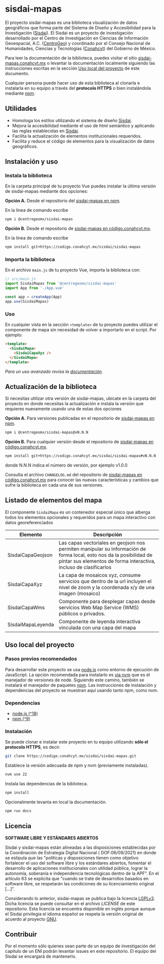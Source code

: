 # sisdai-mapas

El proyecto sisdai-mapas es una biblioteca visualización de datos geográficos
que forma parte del Sistema de Diseño y Accesibilidad para la Investigación
([Sisdai](https://sisdai.conahcyt.mx/)). El Sisdai es un proyecto de
investigación desarrollado por el Centro de Investigación en Ciencias de
Información Geoespacial, A.C. ([CentroGeo](https://www.centrogeo.org.mx/)) y
coordinado por el Consejo Nacional de Humanidades, Ciencias y Tecnologías
([Conahcyt](https://conahcyt.mx)) del Gobierno de México.

Para leer la documentación de la biblioteca, puedes visitar el sitio
[sisdai-mapas.conahcyt.mx](https://sisdai-mapas.conahcyt.mx) o levantar la
documentación localmente siguiendo las instrucciones escritas en la sección
[Uso local del proyecto](#uso-local-del-proyecto) de este documento.

Cualquier persona puede hacer uso de esta biblioteca al clonarla e instalarla en
su equipo a través del **protocolo HTTPS** o bien instalándola mediante
[npm](https://www.npmjs.com/~centrogeomx).

## Utilidades

- Homologa los estilos utilizando el sistema de diseño
  [Sisdai](https://sisdai.conahcyt.mx).
- Mejora la accesibilidad mediante el uso de html semántico y aplicando las
  reglas establecidas en [Sisdai](https://sisdai.conahcyt.mx).
- Facilita la actualización de elementos institucionales requeridos.
- Facilita y reduce el código de elementos para la visualización de datos
  geográficos.

## Instalación y uso

### Instala la biblioteca

En la carpeta principal de tu proyecto Vue puedes instalar la última versión de
sisdai-mapas mediante dos opciones:

**Opción A.** Desde el repositorio del
[sisdai-mapas en npm](https://www.npmjs.com/package/@centrogeomx/sisdai-mapas).

En la línea de comando escribe

```bash
npm i @centrogeomx/sisdai-mapas
```

**Opción B.** Desde el repositorio de
[sisdai-mapas en código.conahcyt.mx](https://codigo.conahcyt.mx/sisdai/sisdai-mapas).

En la línea de comando escribe

```bash
npm install git+https://codigo.conahcyt.mx/sisdai/sisdai-mapas
```

### Importa la biblioteca

En el archivo `main.js` de tu proyecto Vue, importa la biblioteca con:

```javascript
// src/main.js
import SisdaiMapas from '@centrogeomx/sisdai-mapas'
import App from './App.vue'

const app = createApp(App)
app.use(SisdaiMapas)
```

### Uso

En cualquier vista en la sección `<template>` de tu proyecto puedes utilizar el
componente de mapa sin necesidad de volver a importarlo en el script. Por
ejemplo:

```html
<template>
  <SisdaiMapa>
    <SisdaiCapaXyz />
  </SisdaiMapa>
</template>
```

_Para un uso avanzado revisa la
[documentación](https://sisdai-mapas.conahcyt.mx)._

## Actualización de la biblioteca

Si necesitas utilizar otra versión de sisdai-mapas, ubícate en la carpeta del
proyecto en donde necesitas la actualización e instala la versión que requieres
nuevamente usando una de estas dos opciones

**Opción A.** Para versiones publicadas en el repositorio de
[sisdai-mapas en npm](https://www.npmjs.com/package/@centrogeomx/sisdai-mapas).

```bash
npm i @centrogeomx/sisdai-mapas@vN.N.N
```

**Opción B.** Para cualquier versión desde el repositorio de
[sisdai-mapas en código.conahcyt.mx](https://codigo.conahcyt.mx/sisdai/sisdai-mapas).

```bash
npm install git+https://codigo.conahcyt.mx/sisdai/sisdai-mapas#vN.N.N
```

donde N.N.N indica el número de versión, por ejemplo v1.0.0

Consulta el archivo `CHANGELOG.md` del repositorio de
[sisdai-mapas en código.conahcyt.mx](https://codigo.conahcyt.mx/sisdai/sisdai-mapas)
para conocer las nuevas características y cambios que sufre la biblioteca en
cada una de sus versiones.

## Listado de elementos del mapa

El componente `SisdaiMapa` es un contenedor especial único que alberga todos los
elementos opcionales y requeridos para un mapa interactivo con datos
georeferenciados

| Elemento          | Descripción                                                                                                                                                                              |
| ----------------- | ---------------------------------------------------------------------------------------------------------------------------------------------------------------------------------------- |
| SisdaiCapaGeojson | Las capas vectoriales en geojson nos permiten manipular su información de forma local, esto nos da la posibilidad de pintar sus elementos de forma interactiva, incluso de clasificarlos |
| SisdaiCapaXyz     | La capa de mosaicos xyz, consume servicios que dentro de la url incluyen el nivel de zoom y la coordenada x/y de una imagen (mosaico)                                                    |
| SisdaiCapaWms     | Componente para desplegar capas desde servicios Web Map Service (WMS) públicos o privados.                                                                                               |
| SisdaiMapaLeyenda | Componente de leyenda interactiva vinculada con una capa del mapa                                                                                                                        |

## Uso local del proyecto

### Pasos previos recomendados

Para desarrollar este proyecto se usa [node.js](https://nodejs.org/en) como
entorno de ejecución de JavaScript. La opción recomendada para instalarlo es
[vía nvm](https://github.com/nvm-sh/nvm) que es el manejador de versiones de
node. Siguiendo este camino, también se instalará el manejador de paquetes
[npm](https://www.npmjs.com/). Las instrucciones de instalación y dependencias
del proyecto se muestran aquí usando tanto npm, como nvm.

### Dependencias

- [node.js (^18)](https://nodejs.org/en/download/)
- [npm (^9)](https://www.npmjs.com/get-npm)

### Instalación

Se puede clonar e instalar este proyecto en tu equipo utilizando **sólo el
protocolo HTTPS**, es decir:

```bash
git clone https://codigo.conahcyt.mx/sisdai/sisdai-mapas.git
```

Establece la versión adecuada de npm y nvm (previamente instaladas).

```bash
nvm use 22
```

Instala las dependencias de la biblioteca.

```sh
npm install
```

Opcionalmente levanta en local la documentación.

```bash
npm run docs
```

## Licencia

**SOFTWARE LIBRE Y ESTÁNDARES ABIERTOS**

Sisdai y sisdai-mapas están alineadas a las disposiciones establecidas por la
Coordinación de Estrategia Digital Nacional ( DOF:06/09/2021) en donde se
estipula que las "políticas y disposiciones tienen como objetivo fortalecer el
uso del software libre y los estándares abiertos, fomentar el desarrollo de
aplicaciones institucionales con utilidad pública, lograr la autonomía,
soberanía e independencia tecnológicas dentro de la APF". En el artículo 63 se
explicita que "cuando se trate de desarrollos basados en software libre, se
respetarán las condiciones de su licenciamiento original [...]".

Considerando lo anterior, sisdai-mapas se publica bajo la licencia
[LGPLv3](https://www.gnu.org/licenses/lgpl-3.0.html). Dicha licencia se puede
consultar en el archivo _LICENSE_ de este repositorio. Esta licencia se
encuentra disponible en inglés porque aunque el Sisdai privilegia el idioma
español se respeta la versión original de acuerdo al proyecto
[GNU](https://www.gnu.org/licenses/licenses.html).

## Contribuir

Por el momento sólo quienes sean parte de un equipo de investigación del
capítulo de un ENI podrán levantar issues en este repositorio. El equipo del
Sisdai se encargará de mantenerlo.
